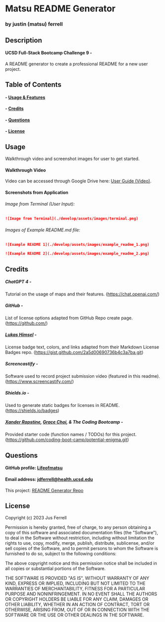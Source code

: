 # Matsu README Generator
### by justin (matsu) ferrell

## Description
#### UCSD Full-Stack Bootcamp Challenge 9 - 
A README generator to create a professional README for a new user project.


## Table of Contents
#### - [Usage & Features](#usage_&_features)
#### - [Credits](#credits)
#### - [Questions](#questions)
#### - [License](#license)


## Usage
Walkthrough video and screenshot images for user to get started.

#### Walkthrough Video
Video can be accessed through Google Drive here: [User Guide (Video)](https://drive.google.com/file/d/18qWC1c1mQ9d4lP2ruwaQkr_n4GrAvFzO/view?usp=drive_link).

#### Screenshots from Application
###### Image from Terminal (User Input):

```md
![Image from Terminal](./develop/assets/images/terminal.png)
```

###### Images of Example README.md file:

```md
![Example README 1](./develop/assets/images/example_readme_1.png)
```
```md
![Example README 2](./develop/assets/images/example_readme_2.png)
```


## Credits
##### ChatGPT 4 -
Tutorial on the usage of maps and their features.
(https://chat.openai.com/)

##### GitHub -
List of license options adapted from GitHub Repo create page.
(https://github.com/)

##### [Lukas Himsel](https://gist.github.com/lukas-h) -
License badge text, colors, and links adapted from their Markdown License Badges repo.
(https://gist.github.com/2a5d00690736b4c3a7ba.git)

##### Screencastify -
Software used to record project submission video (featured in this readme).
(https://www.screencastify.com/)

##### Shields.io -
Used to generate static badges for licenses in README.
(https://shields.io/badges)

##### [Xander Rapstine](https://github.com/Xandromus), [Grace Choi](https://github.com/gachoi06), & The Coding Bootcamp -
Provided starter code (function names / TODOs) for this project.
(https://github.com/coding-boot-camp/potential-enigma.git)


## Questions
#### GitHub profile: [Lifeofmatsu](https://github.com/lifeofmatsu)
#### Email address: jdferrell@health.ucsd.edu

This project: [README Generator Repo](https://github.com/lifeofmatsu/matsu-readme-gen.git)


## License
Copyright (c) 2023 Jus Ferrell

Permission is hereby granted, free of charge, to any person obtaining a copy
of this software and associated documentation files (the "Software"), to deal
in the Software without restriction, including without limitation the rights
to use, copy, modify, merge, publish, distribute, sublicense, and/or sell
copies of the Software, and to permit persons to whom the Software is
furnished to do so, subject to the following conditions:

The above copyright notice and this permission notice shall be included in all
copies or substantial portions of the Software.

THE SOFTWARE IS PROVIDED "AS IS", WITHOUT WARRANTY OF ANY KIND, EXPRESS OR
IMPLIED, INCLUDING BUT NOT LIMITED TO THE WARRANTIES OF MERCHANTABILITY,
FITNESS FOR A PARTICULAR PURPOSE AND NONINFRINGEMENT. IN NO EVENT SHALL THE
AUTHORS OR COPYRIGHT HOLDERS BE LIABLE FOR ANY CLAIM, DAMAGES OR OTHER
LIABILITY, WHETHER IN AN ACTION OF CONTRACT, TORT OR OTHERWISE, ARISING FROM,
OUT OF OR IN CONNECTION WITH THE SOFTWARE OR THE USE OR OTHER DEALINGS IN THE
SOFTWARE.
